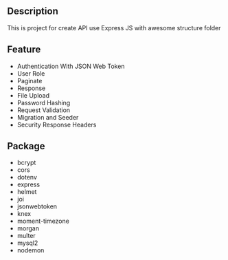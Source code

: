 ## Description

This is project for create API use Express JS with awesome structure folder

## Feature
-   Authentication With JSON Web Token
-   User Role
-   Paginate
-   Response
-   File Upload
-   Password Hashing
-   Request Validation
-   Migration and Seeder
-   Security Response Headers

## Package
-   bcrypt
-   cors
-   dotenv
-   express
-   helmet
-   joi
-   jsonwebtoken
-   knex
-   moment-timezone
-   morgan
-   multer
-   mysql2
-   nodemon
